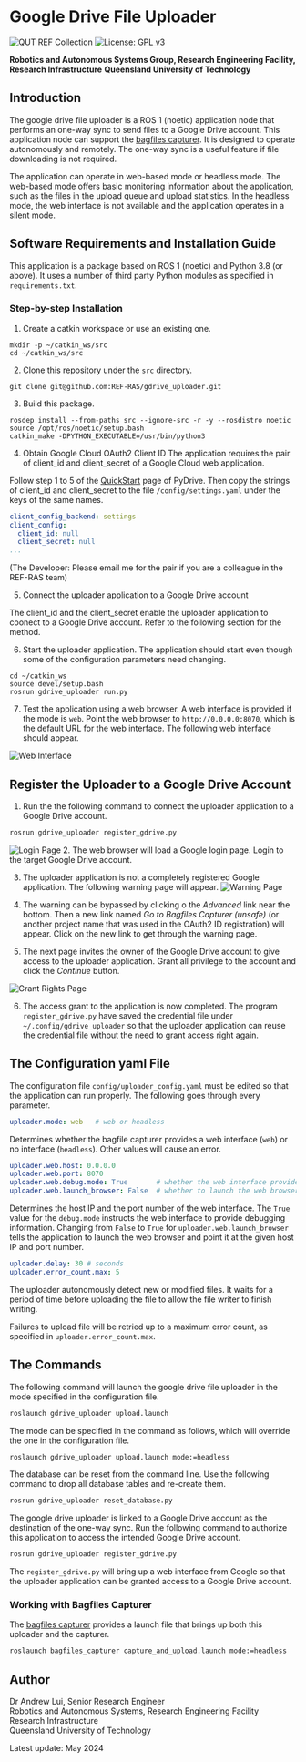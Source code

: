 # Google Drive File Uploader

![QUT REF Collection](https://badgen.net/badge/collections/QUT%20REF-RAS?icon=github) [![License: GPL v3](https://img.shields.io/badge/License-GPLv3-blue.svg)](https://www.gnu.org/licenses/gpl-3.0)

**Robotics and Autonomous Systems Group, Research Engineering Facility, Research Infrastructure** 
**Queensland University of Technology**

## Introduction

The google drive file uploader is a ROS 1 (noetic) application node that performs an one-way sync to send files to a Google Drive account. This application node can support the [bagfiles capturer](https://github.com/REF-RAS/bagfiles_capturer). It is designed to operate autonomously and remotely. The one-way sync is a useful feature if file downloading is not required.

The application can operate in web-based mode or headless mode. The web-based mode offers basic monitoring information about the application, such as the files in the upload queue and upload statistics. In the headless mode, the web interface is not available and the application operates in a silent mode.

## Software Requirements and Installation Guide

This application is a package based on ROS 1 (noetic) and Python 3.8 (or above). It uses a number of third party Python modules as specified in `requirements.txt`.

### Step-by-step Installation
1. Create a catkin workspace or use an existing one.
```
mkdir -p ~/catkin_ws/src
cd ~/catkin_ws/src
```
2. Clone this repository under the `src` directory.
```
git clone git@github.com:REF-RAS/gdrive_uploader.git
```
3. Build this package.
```
rosdep install --from-paths src --ignore-src -r -y --rosdistro noetic
source /opt/ros/noetic/setup.bash
catkin_make -DPYTHON_EXECUTABLE=/usr/bin/python3
```
4. Obtain Google Cloud OAuth2 Client ID
The application requires the pair of client_id and client_secret of a Google Cloud web application. 

Follow step 1 to 5 of the [QuickStart](https://pythonhosted.org/PyDrive/quickstart.html) page of PyDrive. Then copy the strings of client_id and client_secret to the file `/config/settings.yaml` under the keys of the same names.
```yaml
client_config_backend: settings
client_config:
  client_id: null
  client_secret: null
...
```
(The Developer: Please email me for the pair if you are a colleague in the REF-RAS team)

5. Connect the uploader application to a Google Drive account

The client_id and the client_secret enable the uploader application to coonect to a Google Drive account. Refer to the following section for the method.

6. Start the uploader application. The application should start even though some of the configuration parameters need changing.
```
cd ~/catkin_ws
source devel/setup.bash
rosrun gdrive_uploader run.py
```
7. Test the application using a web browser.
A web interface is provided if the mode is `web`. Point the web browser to `http://0.0.0.0:8070`, which is the default URL for the web interface. The following web interface should appear.

![Web Interface](./docs/assets/WebUploaderInterface.png)

## Register the Uploader to a Google Drive Account

1. Run the the following command to connect the uploader application to a Google Drive account.
```bash
rosrun gdrive_uploader register_gdrive.py
```
![Login Page](./docs/assets/WebGoogleDriveLogin.png)
2. The web browser will load a Google login page. Login to the target Google Drive account.

3. The uploader application is not a completely registered Google application. The following warning page will appear. 
![Warning Page](./docs/assets/WebGoogleWarning.png)

4. The warning can be bypassed by clicking o the _Advanced_ link near the bottom. Then a new link named _Go to Bagfiles Capturer (unsafe)_  (or another project name that was used in the OAuth2 ID registration) will appear. Click on the new link to get through the warning page.

5. The next page invites the owner of the Google Drive account to give access to the uploader application. Grant all privilege to the account and click the _Continue_ button. 

![Grant Rights Page](./docs/assets/WebAccessRights.png)

6. The access grant to the application is now completed. The program `register_gdrive.py` have saved the credential file under `~/.config/gdrive_uploader` so that the uploader application can reuse the credential file without the need to grant access right again.

## The Configuration yaml File

The configuration file `config/uploader_config.yaml` must be edited so that the application can run properly. The following goes through every parameter.

```yaml
uploader.mode: web   # web or headless
```
Determines whether the bagfile capturer provides a web interface (`web`) or no interface (`headless`). Other values will cause an error.
```yaml
uploader.web.host: 0.0.0.0
uploader.web.port: 8070
uploader.web.debug.mode: True       # whether the web interface provides debugging information
uploader.web.launch_browser: False  # whether to launch the web browser when the application starts
```
Determines the host IP and the port number of the web interface. The `True` value for the `debug.mode` instructs the web interface to provide debugging information. Changing from `False` to `True` for `uploader.web.launch_browser` tells the application to launch the web browser and point it at the given host IP and port number.

```yaml
uploader.delay: 30 # seconds
uploader.error_count.max: 5  
```
The uploader autonomously detect new or modified files. It waits for a period of time before uploading the file to allow the file writer to finish writing. 

Failures to upload file will be retried up to a maximum error count, as specified in `uploader.error_count.max`. 

## The Commands

The following command will launch the google drive file uploader in the mode specified in the configuration file.
```bash
roslaunch gdrive_uploader upload.launch
```
The mode can be specified in the command as follows, which will override the one in the configuration file. 
```bash
roslaunch gdrive_uploader upload.launch mode:=headless
```
The database can be reset from the command line. Use the following command to drop all database tables and re-create them.
```bash
rosrun gdrive_uploader reset_database.py
```
The google drive uploader is linked to a Google Drive account as the destination of the one-way sync. Run the following command to authorize this application to access the intended Google Drive account. 
```bash
rosrun gdrive_uploader register_gdrive.py
```
The `register_gdrive.py` will bring up a web interface from Google so that the uploader application can be granted access to a Google Drive account.

### Working with Bagfiles Capturer

The [bagfiles capturer](https://github.com/REF-RAS/bagfiles_capturer) provides a launch file that brings up both this uploader and the capturer.

```bash
roslaunch bagfiles_capturer capture_and_upload.launch mode:=headless
```

## Author

Dr Andrew Lui, Senior Research Engineer <br />
Robotics and Autonomous Systems, Research Engineering Facility <br />
Research Infrastructure <br />
Queensland University of Technology <br />

Latest update: May 2024